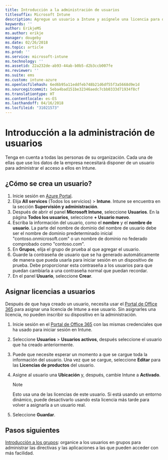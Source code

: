 ```yaml
---
title: Introducción a la administración de usuarios
titlesuffix: Microsoft Intune
description: Agregue un usuario a Intune y asígnele una licencia para que pueda acceder a recursos de la empresa en dispositivos móviles.
keywords: ''
author: ErikjeMS
ms.author: erikje
manager: dougeby
ms.date: 02/26/2018
ms.topic: article
ms.prod: ''
ms.service: microsoft-intune
ms.technology: ''
ms.assetid: 22a232de-ab93-44ab-b0b5-d2b3ccb007fe
ms.reviewer: ''
ms.suite: ems
ms.custom: intune-azure
ms.openlocfilehash: 6ed6b95a11eddfeb748b21d6df55f3a5668d9e1d
ms.sourcegitcommit: 5eba4bad151be32346aedc7cbb0333d71934f8cf
ms.translationtype: HT
ms.contentlocale: es-ES
ms.lasthandoff: 04/16/2018
ms.locfileid: "31021573"
---
```

# <a name="get-started-managing-users"></a>Introducción a la administración de usuarios

Tenga en cuenta a todas las personas de su organización. Cada una de ellas que use los datos de la empresa necesitará disponer de un usuario para administrar el acceso a ellos en Intune.

## <a name="how-do-i-create-a-user"></a>¿Cómo se crea un usuario?

1. Inicie sesión en [Azure Portal](https://portal.azure.com).
2. Elija **All services** (Todos los servicios)  > **Intune**. Intune se encuentra en la sección **Supervisión y administración**.
3. Después de abrir el panel **Microsoft Intune**, seleccione **Usuarios**. En la página **Todos los usuarios**, seleccione **+ Usuario nuevo**.
4. Escriba la información del usuario, como el **nombre** y el **nombre de usuario**. La parte del nombre de dominio del nombre de usuario debe ser el nombre de dominio predeterminado inicial "contoso.onmicrosoft.com" o un nombre de dominio no federado comprobado como "contoso.com".
5. En **Grupos**, elija el grupo de prueba al que agregar el usuario.
6. Guarde la contraseña de usuario que se ha generado automáticamente de manera que pueda usarla para iniciar sesión en un dispositivo de prueba. Debe proporcionar esta contraseña a los usuarios para que puedan cambiarla a una contraseña normal que puedan recordar.
7. En el panel **Usuario**, seleccione **Crear**.

## <a name="assigning-licenses-to-users"></a>Asignar licencias a usuarios

Después de que haya creado un usuario, necesita usar el [Portal de Office 365](http://go.microsoft.com/fwlink/p/?LinkId=698854) para asignar una licencia de Intune a ese usuario. Sin asignarles una licencia, no pueden inscribir su dispositivo en la administración.

1. Inicie sesión en el [Portal de Office 365](http://go.microsoft.com/fwlink/p/?LinkId=698854) con las mismas credenciales que ha usado para iniciar sesión en Intune.
2. Seleccione **Usuarios** > **Usuarios activos**, después seleccione el usuario que ha creado anteriormente.
3. Puede que necesite esperar un momento a que se cargue toda la información del usuario. Una vez que se cargue, seleccione **Editar** para las **Licencias de productos** del usuario.
4. Asigne al usuario una **Ubicación** y, después, cambie Intune a **Activado**.

   > [!NOTE]
   > Esto usa una de las licencias de este usuario. Si está usando un entorno dinámico, puede desactivarlo usando esta licencia más tarde para volver a asignarla a un usuario real.

5. Seleccione **Guardar**.

## <a name="next-steps"></a>Pasos siguientes

[Introducción a los grupos](get-started-groups.md): organice a los usuarios en grupos para administrar las directivas y las aplicaciones a las que pueden acceder con más facilidad.
